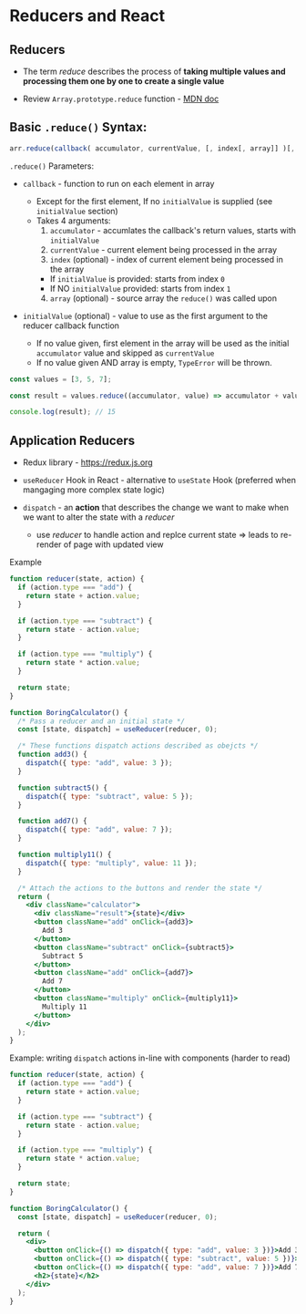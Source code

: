 # Reducers and React

## Reducers

* The term *reduce* describes the process of **taking multiple values and processing them one by one to create a single value**

* Review `Array.prototype.reduce` function - [MDN doc](https://developer.mozilla.org/en-US/docs/Web/JavaScript/Reference/Global_Objects/Array/Reduce)

## Basic `.reduce()` Syntax:

```javascript
arr.reduce(callback( accumulator, currentValue, [, index[, array]] )[, initialValue])
```

`.reduce()` Parameters:
* `callback` - function to run on each element in array

  * Except for the first element, If no `initialValue` is supplied (see `initialValue` section)
  * Takes 4 arguments:
    1. `accumulator` - accumlates the callback's return values, starts with `initialValue`
    2. `currentValue` - current element being processed in the array
    3. `index` (optional) - index of current element being processed in the array
      * If `initialValue` is provided: starts from index `0`
      * If NO `initialValue` provided: starts from index `1`
    4. `array` (optional) - source array the `reduce()` was called upon

* `initialValue` (optional) - value to use as the first argument to the reducer callback function
  * If no value given, first element in the array will be used as the initial `accumulator` value and skipped as `currentValue`
  * If no value given AND array is empty, `TypeError` will be thrown.


```javascript
const values = [3, 5, 7];

const result = values.reduce((accumulator, value) => accumulator + value, 0);

console.log(result); // 15
```

## Application Reducers

* Redux library - https://redux.js.org

* `useReducer` Hook in React - alternative to `useState` Hook (preferred when mangaging more complex state logic)

* `dispatch` - an **action** that describes the change we want to make when we want to alter the state with a *reducer*
  * use *reducer* to handle action and replce current state => leads to re-render of page with updated view

Example
```jsx
function reducer(state, action) {
  if (action.type === "add") {
    return state + action.value;
  }

  if (action.type === "subtract") {
    return state - action.value;
  }

  if (action.type === "multiply") {
    return state * action.value;
  }

  return state;
}

function BoringCalculator() {
  /* Pass a reducer and an initial state */
  const [state, dispatch] = useReducer(reducer, 0);

  /* These functions dispatch actions described as obejcts */
  function add3() {
    dispatch({ type: "add", value: 3 });
  }

  function subtract5() {
    dispatch({ type: "subtract", value: 5 });
  }

  function add7() {
    dispatch({ type: "add", value: 7 });
  }

  function multiply11() {
    dispatch({ type: "multiply", value: 11 });
  }

  /* Attach the actions to the buttons and render the state */
  return (
    <div className="calculator">
      <div className="result">{state}</div>
      <button className="add" onClick={add3}>
        Add 3
      </button>
      <button className="subtract" onClick={subtract5}>
        Subtract 5
      </button>
      <button className="add" onClick={add7}>
        Add 7
      </button>
      <button className="multiply" onClick={multiply11}>
        Multiply 11
      </button>
    </div>
  );
}
```

Example: writing `dispatch` actions in-line with components (harder to read)
```jsx
function reducer(state, action) {
  if (action.type === "add") {
    return state + action.value;
  }

  if (action.type === "subtract") {
    return state - action.value;
  }

  if (action.type === "multiply") {
    return state * action.value;
  }

  return state;
}

function BoringCalculator() {
  const [state, dispatch] = useReducer(reducer, 0);

  return (
    <div>
      <button onClick={() => dispatch({ type: "add", value: 3 })}>Add 3</button>
      <button onClick={() => dispatch({ type: "subtract", value: 5 })}> Subtract 5</button>
      <button onClick={() => dispatch({ type: "add", value: 7 })}>Add 7</button>
      <h2>{state}</h2>
    </div>
  );
}
```